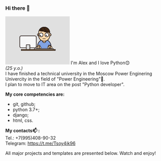 ### Hi there 👋


<img src="itsme.gif" alt='Тут картинка' style="width: 40%; margin-right: auto;">
I'm Alex and I love Python😊 <br>
<i>(25 y.o.)</i><br>
I have finished a technical university in the Moscow Power Enginering Univercity in the field of "Power Engineering"👷.<br>
I plan to move to IT area on the post "Python developer".

<b>My core competencies are:</b>
 - git, github;
 - python 3.7+;
 - django;
 - html, css.

<b>My contacts📫 :</b><br>
    Tel.: +7(995)408-90-32<br>
    Telegram: https://t.me/Tsoy4ik96<br>

All major projects and templates are presented below. Watch and enjoy!
<!--
**TsoyAlV/TsoyAlV** is a ✨ _special_ ✨ repository because its `README.md` (this file) appears on your GitHub profile.

Here are some ideas to get you started:

- 🔭 I’m currently working on ...
- 🌱 I’m currently learning ...
- 👯 I’m looking to collaborate on ...
- 🤔 I’m looking for help with ...
- 💬 Ask me about ...
- 📫 How to reach me: ...
- 😄 Pronouns: ...
- ⚡ Fun fact: ...
-->
